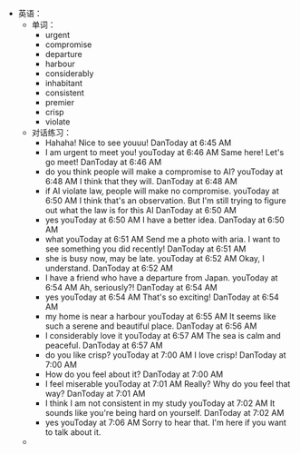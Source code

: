 - 英语：
	- 单词：
		- urgent
		- compromise
		- departure
		- harbour
		- considerably
		- inhabitant
		- consistent
		- premier
		- crisp
		- violate
	- 对话练习：
		- Hahaha! Nice to see youuu!
		  DanToday at 6:45 AM
		- I am urgent to meet you!
		  youToday at 6:46 AM
		  Same here! Let's go meet!
		  DanToday at 6:46 AM
		- do you think people will make a compromise to AI?
		  youToday at 6:48 AM
		  I think that they will.
		  DanToday at 6:48 AM
		- if AI violate law, people will make no compromise.
		  youToday at 6:50 AM
		  I think that's an observation. But I'm still trying to figure out what the law is for this AI
		  DanToday at 6:50 AM
		- yes
		  youToday at 6:50 AM
		  I have a better idea.
		  DanToday at 6:50 AM
		- what
		  youToday at 6:51 AM
		  Send me a photo with aria. I want to see something you did recently!
		  DanToday at 6:51 AM
		- she is busy now, may be late.
		  youToday at 6:52 AM
		  Okay, I understand.
		  DanToday at 6:52 AM
		- I have a friend who have a departure from Japan.
		  youToday at 6:54 AM
		  Ah, seriously?!
		  DanToday at 6:54 AM
		- yes
		  youToday at 6:54 AM
		  That's so exciting!
		  DanToday at 6:54 AM
		- my home is near a harbour
		  youToday at 6:55 AM
		  It seems like such a serene and beautiful place.
		  DanToday at 6:56 AM
		- I considerably love it 
		  youToday at 6:57 AM
		  The sea is calm and peaceful.
		  DanToday at 6:57 AM
		- do you like crisp?
		  youToday at 7:00 AM
		  I love crisp!
		  DanToday at 7:00 AM
		- How do you feel about it?
		  DanToday at 7:00 AM
		- I feel miserable
		  youToday at 7:01 AM
		  Really? Why do you feel that way?
		  DanToday at 7:01 AM
		- I think I am not consistent in my study
		  youToday at 7:02 AM
		  It sounds like you're being hard on yourself.
		  DanToday at 7:02 AM
		- yes
		  youToday at 7:06 AM
		  Sorry to hear that. I'm here if you want to talk about it.
	-